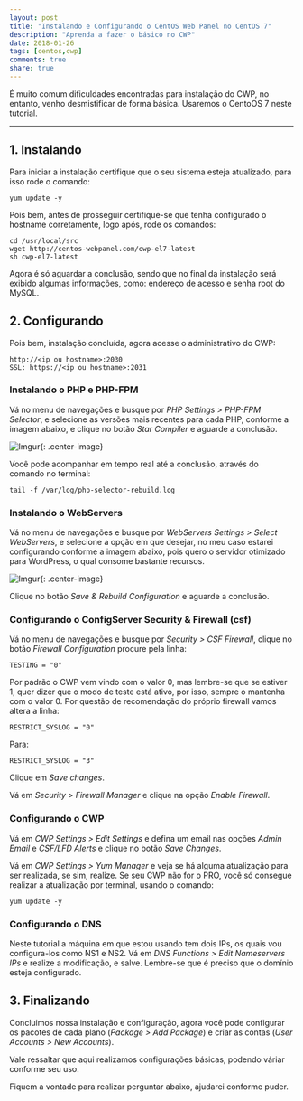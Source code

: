 ```yaml
---
layout: post
title: "Instalando e Configurando o CentOS Web Panel no CentOS 7"
description: "Aprenda a fazer o básico no CWP"
date: 2018-01-26
tags: [centos,cwp]
comments: true
share: true
---
```


É muito comum dificuldades encontradas para instalação do CWP, no entanto, venho desmistificar de forma básica. Usaremos o CentoOS 7 neste tutorial.

---

## 1. Instalando
Para iniciar a instalação certifique que o seu sistema esteja atualizado, para isso rode o comando:
```
yum update -y
```
Pois bem, antes de prosseguir certifique-se que tenha configurado o hostname corretamente, logo após, rode os comandos:
```
cd /usr/local/src
wget http://centos-webpanel.com/cwp-el7-latest
sh cwp-el7-latest
```
Agora é só aguardar a conclusão, sendo que no final da instalação será exibido algumas informações, como: endereço de acesso e senha root do MySQL.

## 2. Configurando
Pois bem, instalação concluída, agora acesse o administrativo do CWP:
```
http://<ip ou hostname>:2030
SSL: https://<ip ou hostname>:2031
```
### Instalando o PHP e PHP-FPM
Vá no menu de navegações e busque por *PHP Settings > PHP-FPM Selector*, e selecione as versões mais recentes para cada PHP, conforme a imagem abaixo, e clique no botão *Star Compiler* e aguarde a conclusão.

![Imgur](https://i.imgur.com/aK4NbsN.png){: .center-image}

Você pode acompanhar em tempo real até a conclusão, através do comando no terminal:
```
tail -f /var/log/php-selector-rebuild.log
```
### Instalando o WebServers
Vá no menu de navegações e busque por *WebServers Settings > Select WebServers*, e selecione a opção em que desejar, no meu caso estarei configurando conforme a imagem abaixo, pois quero o servidor otimizado para WordPress, o qual consome bastante recursos.

![Imgur](https://i.imgur.com/zJoVVls.png){: .center-image}

Clique no botão *Save & Rebuild Configuration* e aguarde a conclusão.

### Configurando o ConfigServer Security & Firewall (csf)
Vá no menu de navegações e busque por *Security > CSF Firewall*, clique no botão *Firewall Configuration* procure pela linha:
```
TESTING = "0"
```
Por padrão o CWP vem vindo com o valor 0, mas lembre-se que se estiver 1, quer dizer que o modo de teste está ativo, por isso, sempre o mantenha com o valor 0.
Por questão de recomendação do próprio firewall vamos altera a linha:
```
RESTRICT_SYSLOG = "0"
```
Para:
```
RESTRICT_SYSLOG = "3"
```
Clique em *Save changes*.

Vá em *Security > Firewall Manager* e clique na opção *Enable Firewall*.

### Configurando o CWP
Vá em *CWP Settings > Edit Settings* e defina um email nas opções *Admin Email* e *CSF/LFD Alerts* e clique no botão *Save Changes*.

Vá em *CWP Settings > Yum Manager* e veja se há alguma atualização para ser realizada, se sim, realize. Se seu CWP não for o PRO, você só consegue realizar a atualização por terminal, usando o comando:
```
yum update -y
```

### Configurando o DNS
Neste tutorial a máquina em que estou usando tem dois IPs, os quais vou configura-los como NS1 e NS2.
Vá em *DNS Functions > Edit Nameservers IPs* e realize a modificação, e salve. 
Lembre-se que é preciso que o domínio esteja configurado.

## 3. Finalizando
Concluimos nossa instalação e configuração, agora você pode configurar os pacotes de cada plano (*Package > Add Package*) e criar as contas (*User Accounts > New Accounts*).

Vale ressaltar que aqui realizamos configurações básicas, podendo váriar conforme seu uso.

Fiquem a vontade para realizar perguntar abaixo, ajudarei conforme puder.
